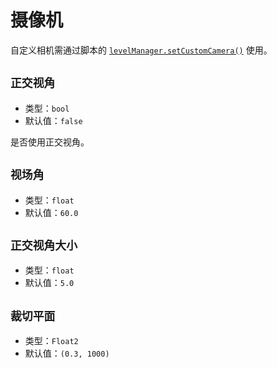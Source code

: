 # 摄像机

自定义相机需通过脚本的 [`levelManager.setCustomCamera()`](https://github.com/Withered-Flower-0422/BST/blob/main/_Typings/gameApi/modules/levelManager.d.ts) 使用。

## `正交视角`

- 类型：`bool`
- 默认值：`false`

是否使用正交视角。

## `视场角`<badge text="正交视角 = false" />

- 类型：`float`
- 默认值：`60.0`

## `正交视角大小`<badge text="正交视角 = true" />

- 类型：`float`
- 默认值：`5.0`

## `裁切平面`

- 类型：`Float2`
- 默认值：`(0.3, 1000)`
